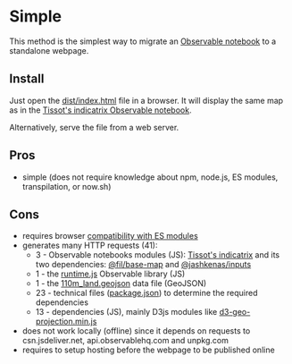 # Simple

This method is the simplest way to migrate an
[Observable notebook](https://observablehq.com/@fil/tissots-indicatrix/) to a
standalone webpage.

## Install

Just open the [dist/index.html](./dist/index.html) file in a browser. It will
display the same map as in the
[Tissot's indicatrix Observable notebook](https://observablehq.com/@fil/tissots-indicatrix).

Alternatively, serve the file from a web server.

## Pros

- simple (does not require knowledge about npm, node.js, ES modules,
  transpilation, or now.sh)

## Cons

- requires browser
  [compatibility with ES modules](https://developer.mozilla.org/en-US/docs/Web/JavaScript/Reference/Statements/import#Browser_compatibility)
- generates many HTTP requests (41):
  - 3 - Observable notebooks modules (JS):
    [Tissot's indicatrix](https://api.observablehq.com/@fil/tissots-indicatrix.js?v=3)
    and its two dependencies:
    [@fil/base-map](https://api.observablehq.com/@fil/base-map.js?v=3) and
    [@jashkenas/inputs](https://api.observablehq.com/@jashkenas/inputs.js?v=3)
  - 1 - the
    [runtime.js](https://cdn.jsdelivr.net/npm/@observablehq/runtime@4/dist/runtime.js)
    Observable library (JS)
  - 1 - the
    [110m_land.geojson](https://unpkg.com/visionscarto-world-atlas@0.0.6/world/110m_land.geojson)
    data file (GeoJSON)
  - 23 - technical files
    ([package.json](https://cdn.jsdelivr.net/npm/d3-selection/package.json)) to
    determine the required dependencies
  - 13 - dependencies (JS), mainly D3js modules like
    [d3-geo-projection.min.js](https://cdn.jsdelivr.net/npm/d3-geo-projection@2.7.0/dist/d3-geo-projection.min.js)
- does not work locally (offline) since it depends on requests to
  csn.jsdeliver.net, api.observablehq.com and unpkg.com
- requires to setup hosting before the webpage to be published online
